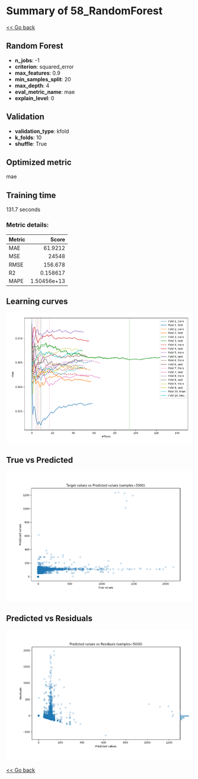 # Summary of 58_RandomForest

[<< Go back](../README.md)


## Random Forest
- **n_jobs**: -1
- **criterion**: squared_error
- **max_features**: 0.9
- **min_samples_split**: 20
- **max_depth**: 4
- **eval_metric_name**: mae
- **explain_level**: 0

## Validation
 - **validation_type**: kfold
 - **k_folds**: 10
 - **shuffle**: True

## Optimized metric
mae

## Training time

131.7 seconds

### Metric details:
| Metric   |           Score |
|:---------|----------------:|
| MAE      |    61.9212      |
| MSE      | 24548           |
| RMSE     |   156.678       |
| R2       |     0.158617    |
| MAPE     |     1.50456e+13 |



## Learning curves
![Learning curves](learning_curves.png)
## True vs Predicted

![True vs Predicted](true_vs_predicted.png)


## Predicted vs Residuals

![Predicted vs Residuals](predicted_vs_residuals.png)



[<< Go back](../README.md)
